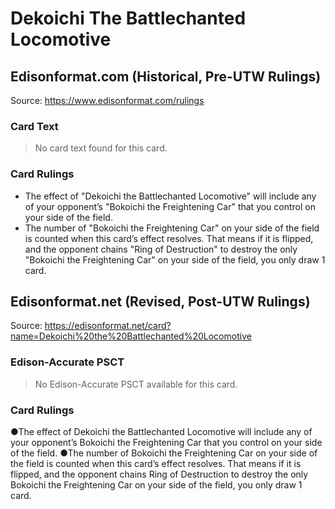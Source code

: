 # Dekoichi The Battlechanted Locomotive

## Edisonformat.com (Historical, Pre-UTW Rulings)

Source: https://www.edisonformat.com/rulings

### Card Text

> No card text found for this card.

### Card Rulings

*   The effect of "Dekoichi the Battlechanted Locomotive" will include any of your opponent’s "Bokoichi the Freightening Car" that you control on your side of the field.
*   The number of "Bokoichi the Freightening Car" on your side of the field is counted when this card’s effect resolves. That means if it is flipped, and the opponent chains "Ring of Destruction" to destroy the only "Bokoichi the Freightening Car" on your side of the field, you only draw 1 card.

## Edisonformat.net (Revised, Post-UTW Rulings)

Source: https://edisonformat.net/card?name=Dekoichi%20the%20Battlechanted%20Locomotive

### Edison-Accurate PSCT

> No Edison-Accurate PSCT available for this card.

### Card Rulings

●The effect of Dekoichi the Battlechanted Locomotive will include any of your opponent’s Bokoichi the Freightening Car that you control on your side of the field.
●The number of Bokoichi the Freightening Car on your side of the field is counted when this card’s effect resolves. That means if it is flipped, and the opponent chains Ring of Destruction to destroy the only Bokoichi the Freightening Car on your side of the field, you only draw 1 card.
            